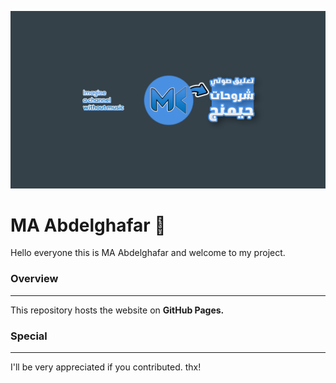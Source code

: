 ![](/img/banner.png)

# MA Abdelghafar 👋

Hello everyone this is MA Abdelghafar and welcome to my project.

### Overview
---
This repository hosts the website on **GitHub Pages.**

### Special
---
I'll be very appreciated if you contributed. thx!
